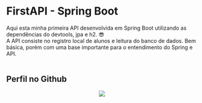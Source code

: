 # FirstAPI - Spring Boot
Aqui esta minha primeira API desenvolvida em Spring Boot utilizando as dependências do devtools, jpa e h2. :sunglasses: \
A API consiste no registro local de alunos e leitura do banco de dados. Bem básica, porém com uma base importante para o entendimento do Spring e API.  
&nbsp;&nbsp;&nbsp;&nbsp;&nbsp;&nbsp;&nbsp;&nbsp;&nbsp;&nbsp;&nbsp;&nbsp;&nbsp;&nbsp;&nbsp;&nbsp;&nbsp;&nbsp;&nbsp;&nbsp;

## Perfil no Github

<p align="center">
    <a href="https://github.com/CMLeonardo">
        <img  src="https://img.shields.io/badge/GitHub-100000?style=for-the-badge&logo=github&logoColor=white&link=https://https://github.com/CMLeonardo">
    </a>
